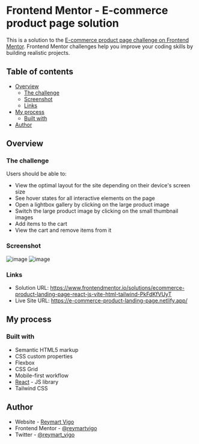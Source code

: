 # Frontend Mentor - E-commerce product page solution

This is a solution to the [E-commerce product page challenge on Frontend Mentor](https://www.frontendmentor.io/challenges/ecommerce-product-page-UPsZ9MJp6). Frontend Mentor challenges help you improve your coding skills by building realistic projects.

## Table of contents

- [Overview](#overview)
  - [The challenge](#the-challenge)
  - [Screenshot](#screenshot)
  - [Links](#links)
- [My process](#my-process)
  - [Built with](#built-with)
- [Author](#author)


## Overview

### The challenge

Users should be able to:

- View the optimal layout for the site depending on their device's screen size
- See hover states for all interactive elements on the page
- Open a lightbox gallery by clicking on the large product image
- Switch the large product image by clicking on the small thumbnail images
- Add items to the cart
- View the cart and remove items from it

### Screenshot

![image](https://github.com/reymartvigo/E-commerce-Product-Page/assets/111113305/2619b482-c064-4703-91f4-e6e0e86b5f91)
![image](https://github.com/reymartvigo/E-commerce-Product-Page/assets/111113305/3f2f1f40-e635-4604-b2f4-1d26ce18d8d0)

### Links

- Solution URL: https://www.frontendmentor.io/solutions/ecommerce-product-landing-page-react-js-vite-html-tailwind-PkFdKfVUyT
- Live Site URL: https://e-commerce-product-landing-page.netlify.app/

## My process

### Built with

- Semantic HTML5 markup
- CSS custom properties
- Flexbox
- CSS Grid
- Mobile-first workflow
- [React](https://reactjs.org/) - JS library
- Tailwind CSS


## Author

- Website - [Reymart Vigo](https://reymart-portfolio.netlify.app/)
- Frontend Mentor - [@reymartvigo](https://www.frontendmentor.io/profile/reymartvigo)
- Twitter - [@reymart_vigo](https://www.twitter.com/reymart_vigo)


